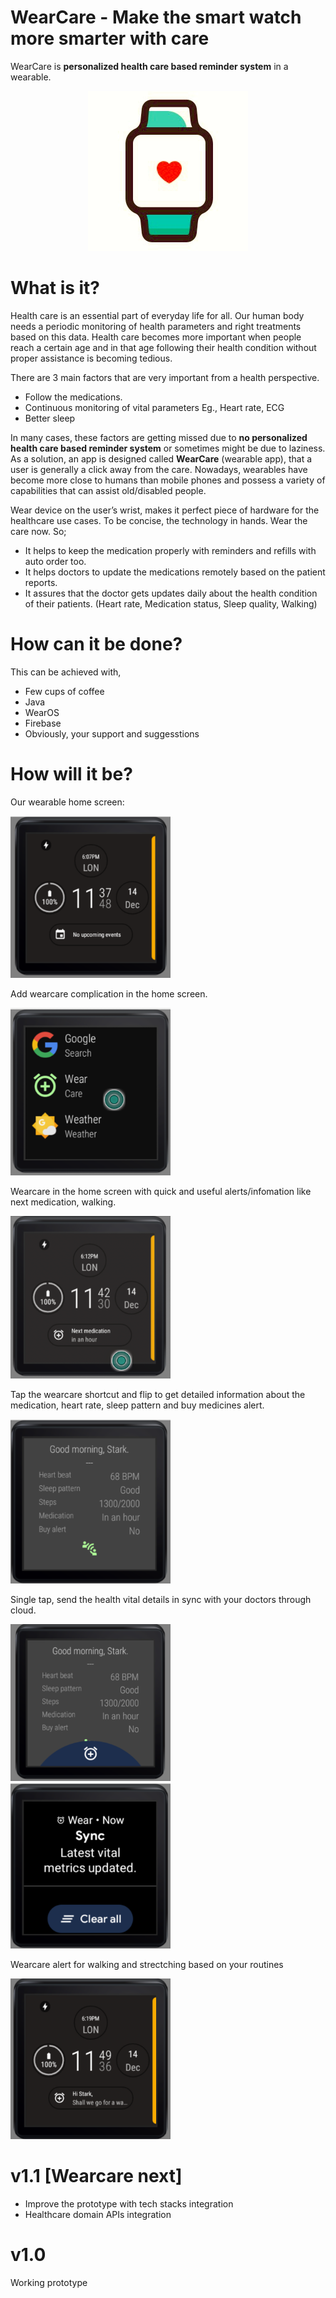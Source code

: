 # WearCare - Make the smart watch more smarter with care
WearCare is **personalized health care based reminder system** in a wearable.
<p align="center">
  <img src="https://github.com/sugumarworkspace/wearcare/blob/main/0_wearcare_logo.jpeg" width="256" title="Github Logo">
</p>

# What is it?

Health care is an essential part of everyday life for all. Our human body needs a periodic monitoring of health parameters and right treatments based on this data. Health care becomes more important when people reach a certain age and in that age following their health condition without proper assistance is becoming tedious.

There are 3 main factors that are very important from a health perspective.
- Follow the medications.
- Continuous monitoring of vital parameters Eg., Heart rate, ECG
- Better sleep

In many cases, these factors are getting missed due to **no personalized health care based reminder system** or sometimes might be due to laziness. As a solution, an app is designed called **WearCare** (wearable app), that a user is generally a click away from the care. Nowadays, wearables have become more close to humans than mobile phones and possess a variety of capabilities that can assist old/disabled people. 

Wear device on the user’s wrist, makes it perfect piece of hardware for the healthcare use cases. To be concise, the technology in hands. Wear the care now. So;

- It helps to keep the medication properly with reminders and refills with auto order too.
- It helps doctors to update the medications remotely based on the patient reports.
- It assures that the doctor gets updates daily about the health condition of their patients. (Heart rate, Medication status, Sleep quality, Walking)

# How can it be done?
This can be achieved with,
- Few cups of coffee
- Java
- WearOS
- Firebase
- Obviously, your support and suggesstions

# How will it be?

Our wearable home screen:
<p align="left">
  <img src="https://github.com/sugumarworkspace/wearcare/blob/main/1_home_screen.png" width="256" title="Github Logo">
</p>
Add wearcare complication in the home screen.
<p align="left">
  <img src="https://github.com/sugumarworkspace/wearcare/blob/main/2_wearcare_app.png" width="256" title="Github Logo">
</p>
Wearcare in the home screen with quick and useful alerts/infomation like next medication, walking.
<p align="left">
  <img src="https://github.com/sugumarworkspace/wearcare/blob/main/3_wearcare_in_screen.png" width="256" title="Github Logo">
</p>
Tap the wearcare shortcut and flip to get detailed information about the medication, heart rate, sleep pattern and buy medicines alert. 
<p align="left">
  <img src="https://github.com/sugumarworkspace/wearcare/blob/main/4_wearcare_homescreen.png" width="256" title="Github Logo">
</p>
Single tap, send the health vital details in sync with your doctors through cloud.
<p align="left">
  <img src="https://github.com/sugumarworkspace/wearcare/blob/main/5_wearcare_sync.png" width="256" title="Github Logo">
  <img src="https://github.com/sugumarworkspace/wearcare/blob/main/6_wearcare_sync_success.png" width="256" title="Github Logo">
</p>
Wearcare alert for walking and strectching based on your routines
<p align="left">
  <img src="https://github.com/sugumarworkspace/wearcare/blob/main/7_walk_alert.png" width="256" title="Github Logo">
</p>

# v1.1 [Wearcare next]
- Improve the prototype with tech stacks integration
- Healthcare domain APIs integration

# v1.0
Working prototype
